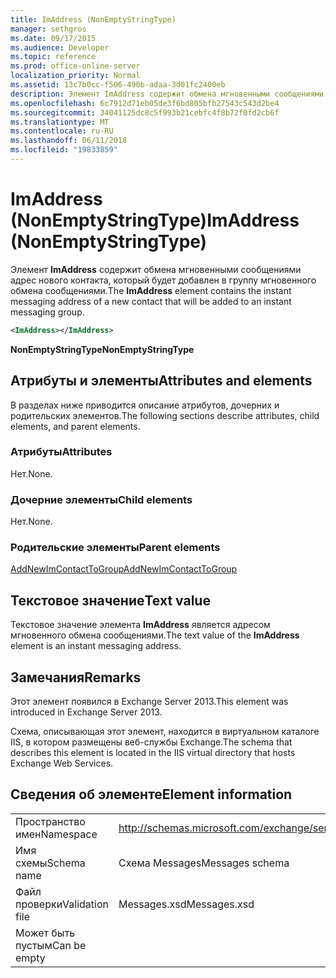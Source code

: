 ```yaml
---
title: ImAddress (NonEmptyStringType)
manager: sethgros
ms.date: 09/17/2015
ms.audience: Developer
ms.topic: reference
ms.prod: office-online-server
localization_priority: Normal
ms.assetid: 13c7b0cc-f506-490b-adaa-3d01fc2400eb
description: Элемент ImAddress содержит обмена мгновенными сообщениями адрес нового контакта, который будет добавлен в группу мгновенного обмена сообщениями.
ms.openlocfilehash: 6c7912d71eb05de3f6bd805bfb27543c543d2be4
ms.sourcegitcommit: 34041125dc8c5f993b21cebfc4f8b72f0fd2cb6f
ms.translationtype: MT
ms.contentlocale: ru-RU
ms.lasthandoff: 06/11/2018
ms.locfileid: "19833859"
---
```

# <a name="imaddress-nonemptystringtype"></a><span data-ttu-id="0b866-103">ImAddress (NonEmptyStringType)</span><span class="sxs-lookup"><span data-stu-id="0b866-103">ImAddress (NonEmptyStringType)</span></span>

<span data-ttu-id="0b866-104">Элемент **ImAddress** содержит обмена мгновенными сообщениями адрес нового контакта, который будет добавлен в группу мгновенного обмена сообщениями.</span><span class="sxs-lookup"><span data-stu-id="0b866-104">The **ImAddress** element contains the instant messaging address of a new contact that will be added to an instant messaging group.</span></span> 
  
```XML
<ImAddress></ImAddress>
```

 <span data-ttu-id="0b866-105">**NonEmptyStringType**</span><span class="sxs-lookup"><span data-stu-id="0b866-105">**NonEmptyStringType**</span></span>
## <a name="attributes-and-elements"></a><span data-ttu-id="0b866-106">Атрибуты и элементы</span><span class="sxs-lookup"><span data-stu-id="0b866-106">Attributes and elements</span></span>

<span data-ttu-id="0b866-107">В разделах ниже приводится описание атрибутов, дочерних и родительских элементов.</span><span class="sxs-lookup"><span data-stu-id="0b866-107">The following sections describe attributes, child elements, and parent elements.</span></span>
  
### <a name="attributes"></a><span data-ttu-id="0b866-108">Атрибуты</span><span class="sxs-lookup"><span data-stu-id="0b866-108">Attributes</span></span>

<span data-ttu-id="0b866-109">Нет.</span><span class="sxs-lookup"><span data-stu-id="0b866-109">None.</span></span>
  
### <a name="child-elements"></a><span data-ttu-id="0b866-110">Дочерние элементы</span><span class="sxs-lookup"><span data-stu-id="0b866-110">Child elements</span></span>

<span data-ttu-id="0b866-111">Нет.</span><span class="sxs-lookup"><span data-stu-id="0b866-111">None.</span></span>
  
### <a name="parent-elements"></a><span data-ttu-id="0b866-112">Родительские элементы</span><span class="sxs-lookup"><span data-stu-id="0b866-112">Parent elements</span></span>

[<span data-ttu-id="0b866-113">AddNewImContactToGroup</span><span class="sxs-lookup"><span data-stu-id="0b866-113">AddNewImContactToGroup</span></span>](addnewimcontacttogroup.md)
  
## <a name="text-value"></a><span data-ttu-id="0b866-114">Текстовое значение</span><span class="sxs-lookup"><span data-stu-id="0b866-114">Text value</span></span>

<span data-ttu-id="0b866-115">Текстовое значение элемента **ImAddress** является адресом мгновенного обмена сообщениями.</span><span class="sxs-lookup"><span data-stu-id="0b866-115">The text value of the **ImAddress** element is an instant messaging address.</span></span> 
  
## <a name="remarks"></a><span data-ttu-id="0b866-116">Замечания</span><span class="sxs-lookup"><span data-stu-id="0b866-116">Remarks</span></span>

<span data-ttu-id="0b866-117">Этот элемент появился в Exchange Server 2013.</span><span class="sxs-lookup"><span data-stu-id="0b866-117">This element was introduced in Exchange Server 2013.</span></span>
  
<span data-ttu-id="0b866-118">Схема, описывающая этот элемент, находится в виртуальном каталоге IIS, в котором размещены веб-службы Exchange.</span><span class="sxs-lookup"><span data-stu-id="0b866-118">The schema that describes this element is located in the IIS virtual directory that hosts Exchange Web Services.</span></span>
  
## <a name="element-information"></a><span data-ttu-id="0b866-119">Сведения об элементе</span><span class="sxs-lookup"><span data-stu-id="0b866-119">Element information</span></span>

|||
|:-----|:-----|
|<span data-ttu-id="0b866-120">Пространство имен</span><span class="sxs-lookup"><span data-stu-id="0b866-120">Namespace</span></span>  <br/> |http://schemas.microsoft.com/exchange/services/2006/messages  <br/> |
|<span data-ttu-id="0b866-121">Имя схемы</span><span class="sxs-lookup"><span data-stu-id="0b866-121">Schema name</span></span>  <br/> |<span data-ttu-id="0b866-122">Схема Messages</span><span class="sxs-lookup"><span data-stu-id="0b866-122">Messages schema</span></span>  <br/> |
|<span data-ttu-id="0b866-123">Файл проверки</span><span class="sxs-lookup"><span data-stu-id="0b866-123">Validation file</span></span>  <br/> |<span data-ttu-id="0b866-124">Messages.xsd</span><span class="sxs-lookup"><span data-stu-id="0b866-124">Messages.xsd</span></span>  <br/> |
|<span data-ttu-id="0b866-125">Может быть пустым</span><span class="sxs-lookup"><span data-stu-id="0b866-125">Can be empty</span></span>  <br/> ||
   

